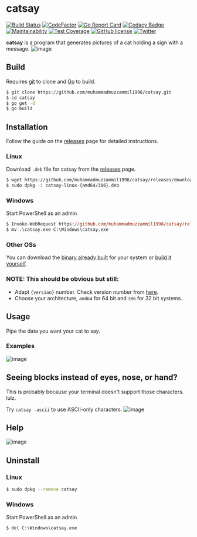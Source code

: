 # catsay 
[![Build Status](https://travis-ci.org/muhammadmuzzammil1998/catsay.svg?branch=master)](https://travis-ci.org/muhammadmuzzammil1998/catsay) [![CodeFactor](https://www.codefactor.io/repository/github/muhammadmuzzammil1998/catsay/badge)](https://www.codefactor.io/repository/github/muhammadmuzzammil1998/catsay) [![Go Report Card](https://goreportcard.com/badge/github.com/muhammadmuzzammil1998/catsay)](https://goreportcard.com/report/github.com/muhammadmuzzammil1998/catsay) [![Codacy Badge](https://api.codacy.com/project/badge/Grade/800d49d519784954ad0051d8c23a34c4)](https://www.codacy.com/app/muhammadmuzzammil1998/catsay?utm_source=github.com&amp;utm_medium=referral&amp;utm_content=muhammadmuzzammil1998/catsay&amp;utm_campaign=Badge_Grade) [![Maintainability](https://api.codeclimate.com/v1/badges/1ce5d0c70611a65a5036/maintainability)](https://codeclimate.com/github/muhammadmuzzammil1998/catsay/maintainability) [![Test Coverage](https://api.codeclimate.com/v1/badges/1ce5d0c70611a65a5036/test_coverage)](https://codeclimate.com/github/muhammadmuzzammil1998/catsay/test_coverage) [![GitHub license](https://img.shields.io/github/license/muhammadmuzzammil1998/catsay.svg)](https://github.com/muhammadmuzzammil1998/catsay/blob/master/LICENSE) [![Twitter](https://img.shields.io/twitter/url/https/github.com/muhammadmuzzammil1998/catsay.svg?style=social)](https://twitter.com/intent/tweet?hashtags=catsay&text=Take%20a%20look%20at%20this!%20CatSay%20by%20@mmuzzammil1998&url=https://github.com/muhammadmuzzammil1998/catsay/)

**catsay** is a program that generates pictures of a cat holding a sign with a message. 
![image](.github/images/front.png)

## Build
Requires [git](https://git-scm.com/download/win) to clone and [Go](https://golang.org/dl/) to build.
```bash
$ git clone https://github.com/muhammadmuzzammil1998/catsay.git
$ cd catsay
$ go get -d
$ go build
```

## Installation
Follow the guide on the [releases](https://github.com/muhammadmuzzammil1998/catsay/releases) page for detailed instructions.
### Linux
Download `.deb` file for catsay from the [releases](https://github.com/muhammadmuzzammil1998/catsay/releases) page.
```bash
$ wget https://github.com/muhammadmuzzammil1998/catsay/releases/download/{version}/catsay-linux-{amd64/386}.deb
$ sudo dpkg -i catsay-linux-{amd64/386}.deb
```
### Windows
Start PowerShell as an admin
```ps
$ Invoke-WebRequest https://github.com/muhammadmuzzammil1998/catsay/releases/download/{version}/catsay-windows-{amd64/386}.exe -OutFile catsay.exe
$ mv .\catsay.exe C:\Windows\catsay.exe
```
### Other OSs
You can download the [binary already built](https://github.com/muhammadmuzzammil1998/catsay/releases) for your system or [build it yourself](https://github.com/muhammadmuzzammil1998/catsay#build).

### NOTE: This should be obvious but still:
 - Adapt `{version}` number. Check version number from [here](https://github.com/muhammadmuzzammil1998/catsay/releases).
 - Choose your architecture, `amd64` for 64 bit and `386` for 32 bit systems.

## Usage
Pipe the data you want your cat to say.
### Examples
![image](.github/images/example.png)

## Seeing blocks instead of eyes, nose, or hand?
This is probably because your terminal doesn't support those characters. lulz.

Try `catsay -ascii` to use ASCII-only characters. 
![image](.github/images/ascii.png)

## Help
![image](.github/images/help.png)

## Uninstall
### Linux
```bash
$ sudo dpkg --remove catsay
```
### Windows
Start PowerShell as an admin
```ps
$ del C:\Windows\catsay.exe
```
